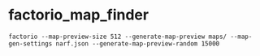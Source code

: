 # factorio_map_finder

``factorio --map-preview-size 512 --generate-map-preview maps/ --map-gen-settings narf.json --generate-map-preview-random 15000``

